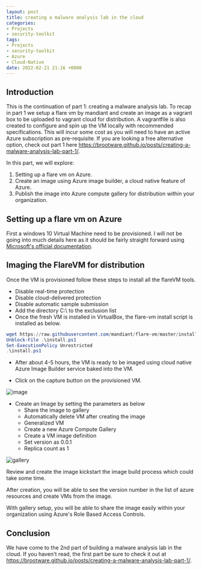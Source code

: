 ```yaml
---
layout: post
title: creating a malware analysis lab in the cloud
categories:
- Projects
- security-toolkit
tags:
- Projects
- security-toolkit
- Azure
- Cloud-Native
date: 2022-02-21 21:16 +0800
---
```

## Introduction

This is the continuation of part 1: creating a malware analysis lab. To recap in part 1 we setup a flare vm by mandiant and create an image as a vagrant box to be uploaded to vagrant cloud for distribution. A vagrantfile is also created to configure and spin up the VM locally with recommended specifications. This will incur some cost as you will need to have an active Azure subscription as pre-requisite. If you are looking a free alternative option, check out part 1 here <https://brootware.github.io/posts/creating-a-malware-analysis-lab-part-1/>.

In this part, we will explore:

1. Setting up a flare vm on Azure.
2. Create an image using Azure image builder, a cloud native feature of Azure.
3. Publish the image into Azure compute gallery for distribution within your organization.

## Setting up a flare vm on Azure

First a windows 10 Virtual Machine need to be provisioned. I will not be going into much details here as it should be fairly straight forward using [Microsoft's official documentation](https://docs.microsoft.com/en-us/azure/virtual-machines/windows/quick-create-portal).

## Imaging the FlareVM for distribution

Once the VM is provisioned follow these steps to install all the flareVM tools.

- Disable real-time protection
- Disable cloud-delivered protection
- Disable automatic sample submission
- Add the directory C:\ to the exclusion list
- Once the fresh VM is installed in VirtualBox, the flare-vm install script is installed as below.

```powershell
wget https://raw.githubusercontent.com/mandiant/flare-vm/master/install.ps1 -outfile install.ps1
Unblock-File .\install.ps1
Set-ExecutionPolicy Unrestricted
.\install.ps1
```

- After about 4-5 hours, the VM is ready to be imaged using cloud native Azure Image Builder service baked into the VM.

- Click on the capture button on the provisioned VM.

![image](https://bn1304files.storage.live.com/y4mAO-Ehn76xrfEmnMwIcIeC5CKE79p8MnbdD2_BY8LER7G2wR4Ob36UFgg-VElWASSijMkemULbV041HRpIoiQzVIpniZIDVLUQ-ru7fTEsXZJ4pN7CL6GvH72p_G5D0CkYrM4nJx-RI-BHpeOzQjQARnZxZdfbL-jz9ZRs7AVfbSdyVs-jZRiQxFo7krsFjk0?width=1942&height=486&cropmode=none)

- Create an Image by setting the parameters as below
  - Share the image to gallery
  - Automatically delete VM after creating the image
  - Generalized VM
  - Create a new Azure Compute Gallery
  - Create a VM image definition
  - Set version as 0.0.1
  - Replica count as 1

![gallery](https://bn1304files.storage.live.com/y4micV__cjMTEU2uVUkkCOIjyorTdr0OAze1Q65KHrWP6FZJEBHa8YV11j2m1vYnjWiA4mMCaDYZeokmy8HbsSQYUA6RWBCdOPRbEUmZQXGC6NpVBOmLcH3Wjzjkwuk7r8Cc3dxXJosFDnbkHGBMPp8kH42G6_gtgZvBew53MKUJ8G9CTBb8XHojoiEYzO-dUGa?width=1002&height=1580&cropmode=none)

Review and create the image kickstart the image build process which could take some time.

After creation, you will be able to see the version number in the list of azure resources and create VMs from the image.

With gallery setup, you will be able to share the image easily within your organization using Azure's Role Based Access Controls.

## Conclusion

We have come to the 2nd part of building a malware analysis lab in the cloud. If you haven't read, the first part be sure to check it out at <https://brootware.github.io/posts/creating-a-malware-analysis-lab-part-1/>.

